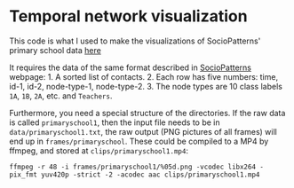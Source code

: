 # Temporal network visualization

This code is what I used to make the visualizations of SocioPatterns' primary school data [here](https://petterhol.me/2021/06/19/some-temporal-network-visualizations/)

It requires the data of the same format described in [SocioPatterns](http://sociopatterns.org) webpage: 1. A sorted list of contacts. 2. Each row has five numbers: time, id-1, id-2, node-type-1, node-type-2. 3. The node types are 10 class labels `1A`, `1B`, `2A`, etc. and `Teachers`.

Furthermore, you need a special structure of the directories. If the raw data is called `primaryschool1`, then the input file needs to be in `data/primaryschool1.txt`, the raw output (PNG pictures of all frames) will end up in `frames/primaryschool`. These could be compiled to a MP4 by ffmpeg, and stored at `clips/primaryschool1.mp4`:

`ffmpeg -r 48 -i frames/primaryschool1/%05d.png -vcodec libx264 -pix_fmt yuv420p -strict -2 -acodec aac clips/primaryschool1.mp4`

